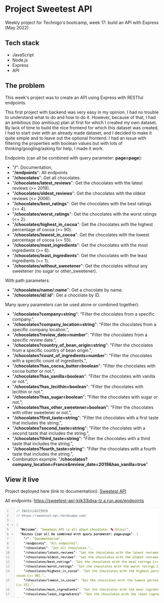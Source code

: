 # Project Sweetest API

Weekly project for Technigo's bootcamp, week 17: build an API with Express (May 2022)

## Tech stack

- JavaScript
- Node.js
- Express
- API

## The problem

This week's project was to create an API using Express with RESTful endpoints.

This first project with backend was very easy in my opinion, I had no trouble to understand what to do and how to do it. However, because of that, I had an ambitious (too amitious) plan at first for which I created my own dataset. By lack of time to build the nice frontend for which this dataset was created, I had to start over with an already made dataset, and I decided to make it quite simple and to leave out the optional frontend. I had an issue with filtering the properties with boolean values but with lots of thinking/googling/asking for help, I made it work.

Endpoints (can all be combined with query parameter: **page=page**):
* "**/**": Documentation,
* "**/endpoints**": All endpoints
* "**/chocolates**": Get all chocolates.
* "**/chocolates/latest_reviews**": Get the chocolates with the latest reviews (>= 2019).
* "**/chocolates/oldest_reviews**": Get the chocolates with the oldest reviews (<= 2006).
* "**/chocolates/best_ratings**": Get the chocolates with the best ratings (>= 4).
* "**/chocolates/worst_ratings**": Get the chocolates with the worst ratings (<= 2).
* "**/chocolates/highest_in_cocoa**": Get the chocolates with the highest percentage of cocoa (>= 90).
* "**/chocolates/lowest_in_cocoa**": Get the chocolates with the lowest percentage of cocoa (<= 55).
* "**/chocolates/most_ingredients**": Get the chocolates with the most ingredients (>= 6).
* "**/chocolates/least_ingredients**": Get the chocolates with the least ingredients (== 1).
* "**/chocolates/without_sweetener**": Get the chocolates without any sweetener (no sugar or other_sweetener).

With path parameters:
* "**/chocolates/name/:name**": Get a chocolate by name.
* "**/chocolates/id/:id**": Get a chocolate by ID.

Many query parameters can be used alone or combined together):
* "**/chocolates?company=string**": "Filter the chocolates from a specific company.",
* "**/chocolates?company_location=string**": "Filter the chocolates from a specific company location.",
* "**/chocolates?review_date=number**": "Filter the chocolates from a specific review date.",
* "**/chocolates?country_of_bean_origin=string**": "Filter the chocolates from a specific country of bean origin.",
* "**/chocolates?count_of_ingredients=number**": "Filter the chocolates with a specific count of ingredients.",
* "**/chocolates?has_cocoa_butter=boolean**": "Filter the chocolates with cocoa butter or not.",
* "**/chocolates?has_vanilla=boolean**": "Filter the chocolates with vanilla or not.",
* "**/chocolates?has_lecithin=boolean**": "Filter the chocolates with lecithin or not.",
* "**/chocolates?has_sugar=boolean**": "Filter the chocolates with sugar or not.",
* "**/chocolates?has_other_sweetener=boolean**": "Filter the chocolates with other sweetener or not.",
* "**/chocolates?first_taste=string**": "Filter the chocolates with a first taste that includes the string.",
* "**/chocolates?second_taste=string**": "Filter the chocolates with a second taste that includes the string.",
* "**/chocolates?third_taste=string**": "Filter the chocolates with a third taste that includes the string.",
* "**/chocolates?fourth_taste=string**": "Filter the chocolates with a fourth taste that includes the string.",
* Combination example: "**/chocolates?company_location=France&review_date=2019&has_vanilla=true**"

## View it live

Project deployed here (link to documentation): [Sweetest API](https://sweetest-api-kijk33idxa-lz.a.run.app/)

All endpoints: https://sweetest-api-kijk33idxa-lz.a.run.app/endpoints

<div align="center">
  <img src="screenshot.jpg" />
</div>
